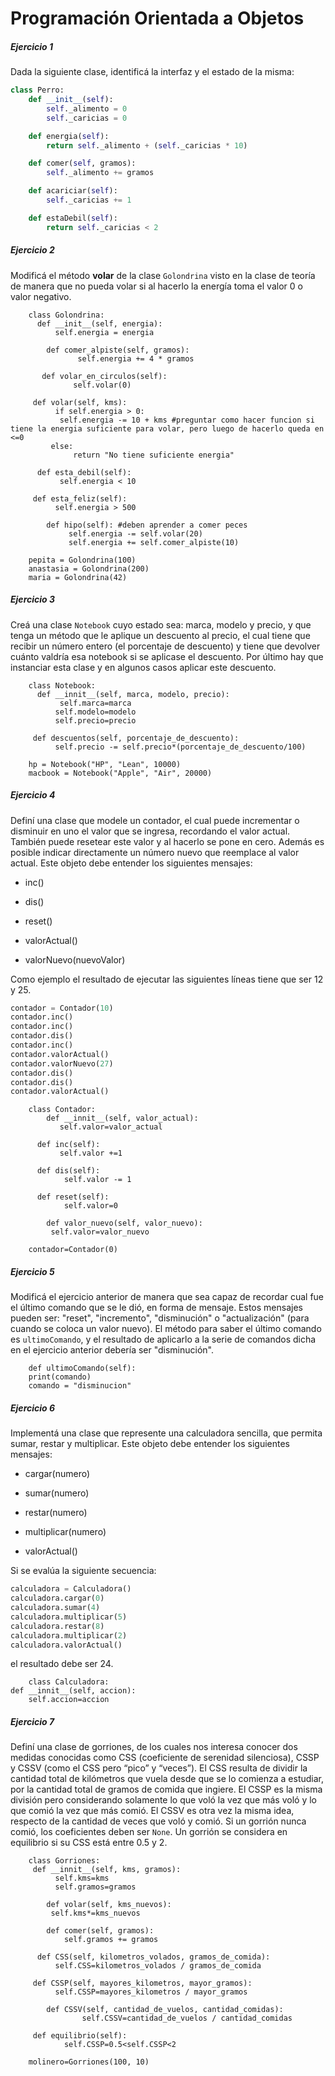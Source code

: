 # **Programación Orientada a Objetos**

##### **Ejercicio 1**
Dada la siguiente clase, identificá la interfaz y el estado de la misma:

```python
class Perro:
    def __init__(self):
        self._alimento = 0
        self._caricias = 0

    def energia(self):
        return self._alimento + (self._caricias * 10)

    def comer(self, gramos):
        self._alimento += gramos

    def acariciar(self):
        self._caricias += 1

    def estaDebil(self):
        return self._caricias < 2
```

##### **Ejercicio 2**
Modificá el método **volar** de la clase `Golondrina` visto en la clase de teoría de manera que no pueda volar si al hacerlo la energía toma el valor 0 o valor negativo.

        class Golondrina:
          def __init__(self, energia):
              self.energia = energia

            def comer_alpiste(self, gramos):
                   self.energia += 4 * gramos

           def volar_en_circulos(self):
                  self.volar(0)

         def volar(self, kms):
              if self.energia > 0:
               self.energia -= 10 + kms #preguntar como hacer funcion si tiene la energia suficiente para volar, pero luego de hacerlo queda en <=0
             else:
                  return "No tiene suficiente energia"

          def esta_debil(self):
               self.energia < 10
  
         def esta_feliz(self):
              self.energia > 500

            def hipo(self): #deben aprender a comer peces
                 self.energia -= self.volar(20)
                 self.energia += self.comer_alpiste(10)

        pepita = Golondrina(100)
        anastasia = Golondrina(200)
        maria = Golondrina(42)

##### **Ejercicio 3**
Creá una clase `Notebook` cuyo estado sea: marca, modelo y precio, y que tenga un método que le aplique un descuento al precio, el cual tiene que recibir un número entero (el porcentaje de descuento) y tiene que devolver cuánto valdría esa notebook si se aplicase el descuento. Por último hay que instanciar esta clase y en algunos casos aplicar este descuento.

        class Notebook:
          def __innit__(self, marca, modelo, precio):
               self.marca=marca
              self.modelo=modelo
              self.precio=precio
    
         def descuentos(self, porcentaje_de_descuento):
              self.precio -= self.precio*(porcentaje_de_descuento/100)

        hp = Notebook("HP", "Lean", 10000)
        macbook = Notebook("Apple", "Air", 20000)


##### **Ejercicio 4**
Definí una clase que modele un contador, el cual puede incrementar o disminuir en uno el valor que se ingresa, recordando el valor actual. También puede resetear este valor y al hacerlo se pone en cero. Además es posible indicar directamente un número nuevo que reemplace al valor actual. Este objeto debe entender los siguientes mensajes:

* inc()

* dis()

* reset()

* valorActual()

* valorNuevo(nuevoValor)

Como ejemplo el resultado de ejecutar las siguientes líneas tiene que ser 12 y 25.

```python
contador = Contador(10)
contador.inc()
contador.inc()
contador.dis()
contador.inc()
contador.valorActual()
contador.valorNuevo(27)
contador.dis()
contador.dis()
contador.valorActual()
```
        class Contador:
            def __innit__(self, valor_actual):
               self.valor=valor_actual
    
          def inc(self):
               self.valor +=1
    
          def dis(self):
                self.valor -= 1

          def reset(self):
                self.valor=0

            def valor_nuevo(self, valor_nuevo):
             self.valor=valor_nuevo
    
        contador=Contador(0)

##### **Ejercicio 5**
Modificá el ejercicio anterior de manera que sea capaz de recordar cual fue el último comando que se le dió, en forma de mensaje. Estos mensajes pueden ser: "reset", "incremento", "disminución" o "actualización" (para cuando se coloca un valor nuevo). El método para saber el último comando es `ultimoComando`, y el resultado de aplicarlo a la serie de comandos dicha en el ejercicio anterior debería ser "disminución".

        def ultimoComando(self):
        print(comando)
        comando = "disminucion"
        
##### **Ejercicio 6**
Implementá una clase que represente una calculadora sencilla, que permita sumar, restar y multiplicar. Este objeto debe entender los siguientes mensajes:

* cargar(numero)

* sumar(numero)

* restar(numero)

* multiplicar(numero)

* valorActual()

Si se evalúa la siguiente secuencia:

```python
calculadora = Calculadora()
calculadora.cargar(0)
calculadora.sumar(4)
calculadora.multiplicar(5)
calculadora.restar(8)
calculadora.multiplicar(2)
calculadora.valorActual()
```

el resultado debe ser 24.

        class Calculadora:
    def __innit__(self, accion):
        self.accion=accion

##### **Ejercicio 7**
Definí una clase de gorriones, de los cuales nos interesa conocer dos medidas conocidas como CSS (coeficiente de serenidad silenciosa), CSSP y CSSV (como el CSS pero “pico” y “veces”). El CSS resulta de dividir la cantidad total de kilómetros que vuela desde que se lo comienza a estudiar, por la cantidad total de gramos de comida que ingiere. El CSSP es la misma división pero considerando solamente lo que voló la vez que más voló y lo que comió la vez que más comió. El CSSV es otra vez la misma idea, respecto de la cantidad de veces que voló y comió. Si un gorrión nunca comió, los coeficientes deben ser `None`.
Un gorrión se considera en equilibrio si su CSS está entre 0.5 y 2.

        class Gorriones:
         def __innit__(self, kms, gramos):
              self.kms=kms
              self.gramos=gramos

            def volar(self, kms_nuevos):
             self.kms*=kms_nuevos
    
            def comer(self, gramos):
                self.gramos += gramos
        
          def CSS(self, kilometros_volados, gramos_de_comida):
              self.CSS=kilometros_volados / gramos_de_comida
    
         def CSSP(self, mayores_kilometros, mayor_gramos):
              self.CSSP=mayores_kilometros / mayor_gramos

            def CSSV(self, cantidad_de_vuelos, cantidad_comidas):
                    self.CSSV=cantidad_de_vuelos / cantidad_comidas
    
         def equilibrio(self):
                self.CSSP=0.5<self.CSSP<2

        molinero=Gorriones(100, 10)